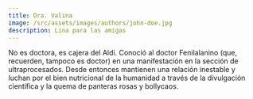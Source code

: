 ```yaml
---
title: Dra. Valina
image: /src/assets/images/authors/john-doe.jpg
description: Lina para las amigas
---
```


No es doctora, es cajera del Aldi. Conoció al doctor Fenilalanino (que, recuerden, tampoco es doctor) en una manifestación en la sección de ultraprocesados. Desde entonces mantienen una relación inestable y luchan por el bien nutricional de la humanidad a través de la divulgación científica y la quema de panteras rosas y bollycaos.
